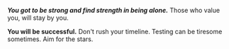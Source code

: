 ***You got to be strong and find strength in being alone.*** Those who value you, will stay by you.

**You will be successful.** Don't rush your timeline. Testing can be tiresome sometimes. Aim for the stars.
